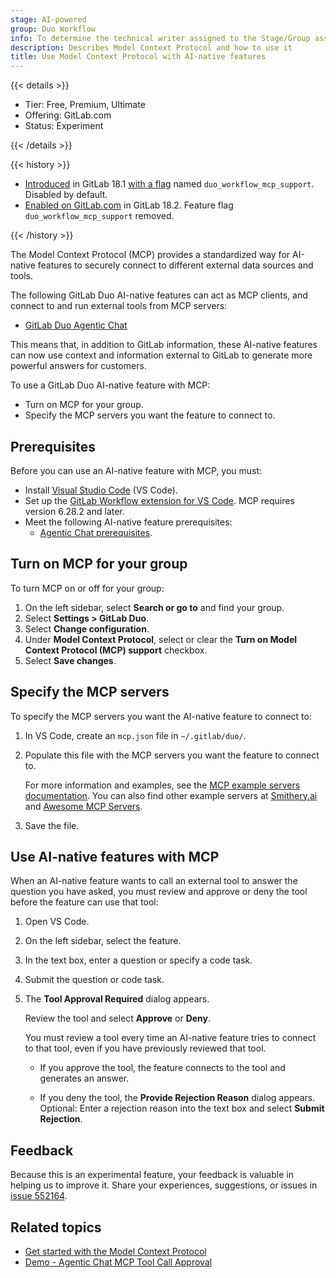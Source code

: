 ```yaml
---
stage: AI-powered
group: Duo Workflow
info: To determine the technical writer assigned to the Stage/Group associated with this page, see https://handbook.gitlab.com/handbook/product/ux/technical-writing/#assignments
description: Describes Model Context Protocol and how to use it
title: Use Model Context Protocol with AI-native features
---
```


{{< details >}}

- Tier: Free, Premium, Ultimate
- Offering: GitLab.com
- Status: Experiment

{{< /details >}}

{{< history >}}

- [Introduced](https://gitlab.com/gitlab-org/gitlab/-/issues/519938) in GitLab 18.1 [with a flag](../../../administration/feature_flags/_index.md) named `duo_workflow_mcp_support`. Disabled by default.
- [Enabled on GitLab.com](https://gitlab.com/gitlab-org/gitlab/-/issues/545956) in GitLab 18.2. Feature flag `duo_workflow_mcp_support` removed.

{{< /history >}}

The Model Context Protocol (MCP) provides a standardized way for AI-native features
to securely connect to different external data sources and tools.

The following GitLab Duo AI-native features can act as MCP clients, and connect to and run
external tools from MCP servers:

- [GitLab Duo Agentic Chat](../../gitlab_duo_chat/agentic_chat.md)

This means that, in addition to GitLab information, these AI-native features
can now use context and information external to GitLab to generate more powerful
answers for customers.

To use a GitLab Duo AI-native feature with MCP:

- Turn on MCP for your group.
- Specify the MCP servers you want the feature to connect to.

## Prerequisites

Before you can use an AI-native feature with MCP, you must:

- Install [Visual Studio Code](https://code.visualstudio.com/download) (VS Code).
- Set up the [GitLab Workflow extension for VS Code](https://marketplace.visualstudio.com/items?itemName=GitLab.gitlab-workflow#setup). MCP requires version 6.28.2 and later.
- Meet the following AI-native feature prerequisites:
  - [Agentic Chat prerequisites](../../gitlab_duo_chat/agentic_chat.md#use-agentic-chat-in-vs-code).

## Turn on MCP for your group

To turn MCP on or off for your group:

1. On the left sidebar, select **Search or go to** and find your group.
1. Select **Settings > GitLab Duo**.
1. Select **Change configuration**.
1. Under **Model Context Protocol**, select or clear the
   **Turn on Model Context Protocol (MCP) support** checkbox.
1. Select **Save changes**.

## Specify the MCP servers

To specify the MCP servers you want the AI-native feature to connect to:

1. In VS Code, create an `mcp.json` file in `~/.gitlab/duo/`.
1. Populate this file with the MCP servers you want the feature to connect to.

   For more information and examples, see the [MCP example servers documentation](https://modelcontextprotocol.io/examples). You can also find other example servers at [Smithery.ai](https://smithery.ai/)
   and [Awesome MCP Servers](https://mcpservers.org/).

1. Save the file.

## Use AI-native features with MCP

When an AI-native feature wants to call an external tool to answer
the question you have asked, you must review and approve or deny the tool before
the feature can use that tool:

1. Open VS Code.
1. On the left sidebar, select the feature.
1. In the text box, enter a question or specify a code task.
1. Submit the question or code task.
1. The **Tool Approval Required** dialog appears.

   Review the tool and select **Approve** or **Deny**.

   You must review a tool every time an AI-native feature tries to connect
   to that tool, even if you have previously reviewed that tool.

   - If you approve the tool, the feature connects to the tool and
   generates an answer.

   - If you deny the tool, the **Provide Rejection Reason** dialog appears.
     Optional: Enter a rejection reason into the text box and select
     **Submit Rejection**.

## Feedback

Because this is an experimental feature, your feedback is valuable in helping us
to improve it. Share your experiences, suggestions, or issues in
[issue 552164](https://gitlab.com/gitlab-org/gitlab/-/issues/552164).

## Related topics

- [Get started with the Model Context Protocol](https://modelcontextprotocol.io/introduction)
- [Demo - Agentic Chat MCP Tool Call Approval](https://www.youtube.com/watch?v=_cHoTmG8Yj8)
